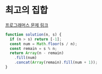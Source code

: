 # 최고의 집합

[프로그래머스 문제 링크](https://programmers.co.kr/learn/courses/30/lessons/12938)

```javascript
function solution(n, s) {
  if (n > s) return [-1];
  const num = Math.floor(s / n);
  const remain = s % n;
  return Array(n - remain)
    .fill(num)
    .concat(Array(remain).fill(num + 1));
}
```
